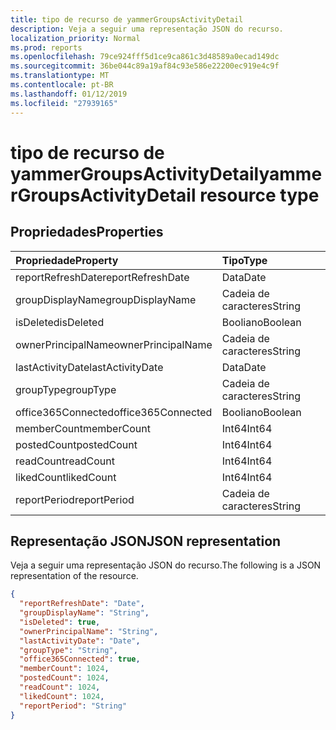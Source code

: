 ```yaml
---
title: tipo de recurso de yammerGroupsActivityDetail
description: Veja a seguir uma representação JSON do recurso.
localization_priority: Normal
ms.prod: reports
ms.openlocfilehash: 79ce924fff5d1ce9ca861c3d48589a0ecad149dc
ms.sourcegitcommit: 36be044c89a19af84c93e586e22200ec919e4c9f
ms.translationtype: MT
ms.contentlocale: pt-BR
ms.lasthandoff: 01/12/2019
ms.locfileid: "27939165"
---
```

# <a name="yammergroupsactivitydetail-resource-type"></a><span data-ttu-id="bb1ff-103">tipo de recurso de yammerGroupsActivityDetail</span><span class="sxs-lookup"><span data-stu-id="bb1ff-103">yammerGroupsActivityDetail resource type</span></span>

## <a name="properties"></a><span data-ttu-id="bb1ff-104">Propriedades</span><span class="sxs-lookup"><span data-stu-id="bb1ff-104">Properties</span></span>

| <span data-ttu-id="bb1ff-105">Propriedade</span><span class="sxs-lookup"><span data-stu-id="bb1ff-105">Property</span></span>           | <span data-ttu-id="bb1ff-106">Tipo</span><span class="sxs-lookup"><span data-stu-id="bb1ff-106">Type</span></span>    |
| :----------------- | :------ |
| <span data-ttu-id="bb1ff-107">reportRefreshDate</span><span class="sxs-lookup"><span data-stu-id="bb1ff-107">reportRefreshDate</span></span>  | <span data-ttu-id="bb1ff-108">Data</span><span class="sxs-lookup"><span data-stu-id="bb1ff-108">Date</span></span>    |
| <span data-ttu-id="bb1ff-109">groupDisplayName</span><span class="sxs-lookup"><span data-stu-id="bb1ff-109">groupDisplayName</span></span>   | <span data-ttu-id="bb1ff-110">Cadeia de caracteres</span><span class="sxs-lookup"><span data-stu-id="bb1ff-110">String</span></span>  |
| <span data-ttu-id="bb1ff-111">isDeleted</span><span class="sxs-lookup"><span data-stu-id="bb1ff-111">isDeleted</span></span>          | <span data-ttu-id="bb1ff-112">Booliano</span><span class="sxs-lookup"><span data-stu-id="bb1ff-112">Boolean</span></span> |
| <span data-ttu-id="bb1ff-113">ownerPrincipalName</span><span class="sxs-lookup"><span data-stu-id="bb1ff-113">ownerPrincipalName</span></span> | <span data-ttu-id="bb1ff-114">Cadeia de caracteres</span><span class="sxs-lookup"><span data-stu-id="bb1ff-114">String</span></span>  |
| <span data-ttu-id="bb1ff-115">lastActivityDate</span><span class="sxs-lookup"><span data-stu-id="bb1ff-115">lastActivityDate</span></span>   | <span data-ttu-id="bb1ff-116">Data</span><span class="sxs-lookup"><span data-stu-id="bb1ff-116">Date</span></span>    |
| <span data-ttu-id="bb1ff-117">groupType</span><span class="sxs-lookup"><span data-stu-id="bb1ff-117">groupType</span></span>          | <span data-ttu-id="bb1ff-118">Cadeia de caracteres</span><span class="sxs-lookup"><span data-stu-id="bb1ff-118">String</span></span>  |
| <span data-ttu-id="bb1ff-119">office365Connected</span><span class="sxs-lookup"><span data-stu-id="bb1ff-119">office365Connected</span></span> | <span data-ttu-id="bb1ff-120">Booliano</span><span class="sxs-lookup"><span data-stu-id="bb1ff-120">Boolean</span></span> |
| <span data-ttu-id="bb1ff-121">memberCount</span><span class="sxs-lookup"><span data-stu-id="bb1ff-121">memberCount</span></span>        | <span data-ttu-id="bb1ff-122">Int64</span><span class="sxs-lookup"><span data-stu-id="bb1ff-122">Int64</span></span>   |
| <span data-ttu-id="bb1ff-123">postedCount</span><span class="sxs-lookup"><span data-stu-id="bb1ff-123">postedCount</span></span>        | <span data-ttu-id="bb1ff-124">Int64</span><span class="sxs-lookup"><span data-stu-id="bb1ff-124">Int64</span></span>   |
| <span data-ttu-id="bb1ff-125">readCount</span><span class="sxs-lookup"><span data-stu-id="bb1ff-125">readCount</span></span>          | <span data-ttu-id="bb1ff-126">Int64</span><span class="sxs-lookup"><span data-stu-id="bb1ff-126">Int64</span></span>   |
| <span data-ttu-id="bb1ff-127">likedCount</span><span class="sxs-lookup"><span data-stu-id="bb1ff-127">likedCount</span></span>         | <span data-ttu-id="bb1ff-128">Int64</span><span class="sxs-lookup"><span data-stu-id="bb1ff-128">Int64</span></span>   |
| <span data-ttu-id="bb1ff-129">reportPeriod</span><span class="sxs-lookup"><span data-stu-id="bb1ff-129">reportPeriod</span></span>       | <span data-ttu-id="bb1ff-130">Cadeia de caracteres</span><span class="sxs-lookup"><span data-stu-id="bb1ff-130">String</span></span>  |

## <a name="json-representation"></a><span data-ttu-id="bb1ff-131">Representação JSON</span><span class="sxs-lookup"><span data-stu-id="bb1ff-131">JSON representation</span></span>

<span data-ttu-id="bb1ff-132">Veja a seguir uma representação JSON do recurso.</span><span class="sxs-lookup"><span data-stu-id="bb1ff-132">The following is a JSON representation of the resource.</span></span>

<!-- {
  "blockType": "resource",
  "@odata.type": "microsoft.graph.yammerGroupsActivityDetail"
} -->

```json
{
  "reportRefreshDate": "Date", 
  "groupDisplayName": "String", 
  "isDeleted": true, 
  "ownerPrincipalName": "String", 
  "lastActivityDate": "Date", 
  "groupType": "String", 
  "office365Connected": true, 
  "memberCount": 1024, 
  "postedCount": 1024, 
  "readCount": 1024, 
  "likedCount": 1024, 
  "reportPeriod": "String"
}
```
